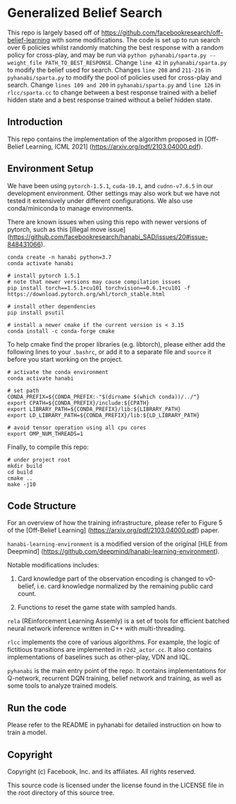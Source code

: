 # Generalized Belief Search
This repo is largely based off of https://github.com/facebookresearch/off-belief-learning with some modifications. The code is set up to run search over 6 policies whilst randomly matching the best response with a random policy for cross-play, and may be run via `python pyhanabi/sparta.py --weight_file PATH_TO_BEST_RESPONSE`. Change `line 42` in `pyhanabi/sparta.py` to modify the belief used for search. Changes `line 208` and `211-216` in `pyhanabi/sparta.py` to modify the pool of policies used for cross-play and search. Change `lines 109 and 200` in `pyhanabi/sparta.py` and `line 126` in `rlcc/sparta.cc` to change between a best response trained with a belief hidden state and a best response trained without a belief hidden state.

## Introduction

This repo contains the implementation of the algorithm proposed
in [Off-Belief Learning, ICML 2021] (https://arxiv.org/pdf/2103.04000.pdf).

## Environment Setup

We have been using `pytorch-1.5.1`, `cuda-10.1`, and `cudnn-v7.6.5` in
our development environment. Other settings may also work but we have
not tested it extensively under different configurations. We also use
conda/miniconda to manage environments.

There are known issues when using this repo with newer versions
of pytorch, such as this [illegal move issue] (https://github.com/facebookresearch/hanabi_SAD/issues/20#issue-848431066).

```shell
conda create -n hanabi python=3.7
conda activate hanabi

# install pytorch 1.5.1
# note that newer versions may cause compilation issues
pip install torch==1.5.1+cu101 torchvision==0.6.1+cu101 -f https://download.pytorch.org/whl/torch_stable.html

# install other dependencies
pip install psutil

# install a newer cmake if the current version is < 3.15
conda install -c conda-forge cmake
```

To help cmake find the proper libraries (e.g. libtorch), please either
add the following lines to your `.bashrc`, or add it to a separate file
and `source` it before you start working on the project.

```shell
# activate the conda environment
conda activate hanabi

# set path
CONDA_PREFIX=${CONDA_PREFIX:-"$(dirname $(which conda))/../"}
export CPATH=${CONDA_PREFIX}/include:${CPATH}
export LIBRARY_PATH=${CONDA_PREFIX}/lib:${LIBRARY_PATH}
export LD_LIBRARY_PATH=${CONDA_PREFIX}/lib:${LD_LIBRARY_PATH}

# avoid tensor operation using all cpu cores
export OMP_NUM_THREADS=1
```

Finally, to compile this repo:

```shell
# under project root
mkdir build
cd build
cmake ..
make -j10
```

## Code Structure

For an overview of how the training infrastructure, please refer to Figure 5 of the
[Off-Belief Learning] (https://arxiv.org/pdf/2103.04000.pdf) paper.

`hanabi-learning-environment` is a modified version of the original
[HLE from Deepmind] (https://github.com/deepmind/hanabi-learning-environment).

Notable modifications includes:

1) Card knowledge part of the observation encoding is changed to
v0-belief, i.e.  card knowledge normalized by the remaining public
card count.

2) Functions to reset the game state with sampled hands.

`rela` (REinforcement Learning Assemly) is a set of tools for
efficient batched neural network inference written in C++ with
multi-threading.

`rlcc` implements the core of various algorithms. For example, the
logic of fictitious transitions are implemented in `r2d2_actor.cc`.
It also contains implementations of baselines such as other-play, VDN
and IQL.

`pyhanabi` is the main entry point of the repo. It contains implementations for
Q-network, recurrent DQN training, belief network and training, as well as some tools
to analyze trained models.

## Run the code

Please refer to the README in pyhanabi for detailed instruction on how to train a model.

## Copyright
Copyright (c) Facebook, Inc. and its affiliates. All rights reserved.

This source code is licensed under the license found in the LICENSE
file in the root directory of this source tree.

